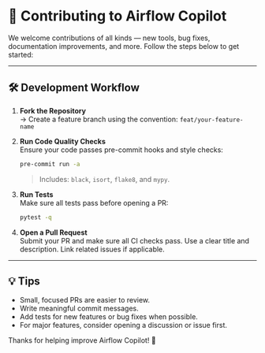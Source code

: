 # 🤝 Contributing to Airflow Copilot

We welcome contributions of all kinds — new tools, bug fixes, documentation improvements, and more. Follow the steps below to get started:

---


## 🛠️ Development Workflow

1. **Fork the Repository**  
   → Create a feature branch using the convention: `feat/your-feature-name`

2. **Run Code Quality Checks**  
   Ensure your code passes pre-commit hooks and style checks:
   ```bash
   pre-commit run -a
   ```
   > Includes: `black`, `isort`, `flake8`, and `mypy`.

3. **Run Tests**  
   Make sure all tests pass before opening a PR:
   ```bash
   pytest -q
   ```

4. **Open a Pull Request**  
   Submit your PR and make sure all CI checks pass. Use a clear title and description. Link related issues if applicable.

---

## 💡 Tips

- Small, focused PRs are easier to review.
- Write meaningful commit messages.
- Add tests for new features or bug fixes when possible.
- For major features, consider opening a discussion or issue first.

Thanks for helping improve Airflow Copilot! 🚀
